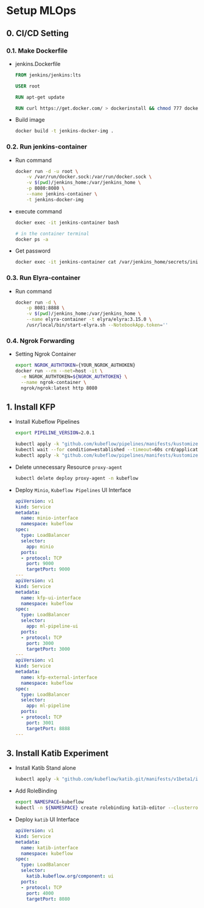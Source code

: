 # Setup MLOps 

## 0. CI/CD Setting

### 0.1. Make Dockerfile
* jenkins.Dockerfile
	```Dockerfile
	FROM jenkins/jenkins:lts

	USER root

	RUN apt-get update

	RUN curl https://get.docker.com/ > dockerinstall && chmod 777 dockerinstall && ./dockerinstall
	```

* Build image
	```sh
	docker build -t jenkins-docker-img .
	```

### 0.2. Run jenkins-container
* Run command
	```sh
	docker run -d -u root \
		-v /var/run/docker.sock:/var/run/docker.sock \
		-v $(pwd)/jenkins_home:/var/jenkins_home \
		-p 8080:8080 \
		--name jenkins-container \
		-t jenkins-docker-img
	```

* execute command
	```sh
	docker exec -it jenkins-container bash
	
	# in the container terminal
	docker ps -a
	```

* Get password
	```sh
	docker exec -it jenkins-container cat /var/jenkins_home/secrets/initialAdminPassword
	```

### 0.3. Run Elyra-container
* Run command
	```sh
	docker run -d \
		-p 8081:8888 \
		-v $(pwd)/jenkins_home:/var/jenkins_home \
		--name elyra-container -t elyra/elyra:3.15.0 \
		/usr/local/bin/start-elyra.sh --NotebookApp.token=''
	```

### 0.4. Ngrok Forwarding
* Setting Ngrok Container
  ```sh
  export NGROK_AUTHTOKEN={YOUR_NGROK_AUTHOKEN}
  docker run --rm --net=host -it \
    -e NGROK_AUTHTOKEN=${NGROK_AUTHTOKEN} \
    --name ngrok-container \
    ngrok/ngrok:latest http 8080
  ```

## 1. Install KFP
* Install Kubeflow Pipelines
  ```sh
  export PIPELINE_VERSION=2.0.1

  kubectl apply -k "github.com/kubeflow/pipelines/manifests/kustomize/cluster-scoped-resources?ref=$PIPELINE_VERSION"
  kubectl wait --for condition=established --timeout=60s crd/applications.app.k8s.io
  kubectl apply -k "github.com/kubeflow/pipelines/manifests/kustomize/env/dev?ref=$PIPELINE_VERSION"
  ```

* Delete unnecessary Resource `proxy-agent`
  ```sh
  kubectl delete deploy proxy-agent -n kubeflow
  ```
    
* Deploy `Minio`, `Kubeflow Pipelines` UI Interface
  ```yaml
  apiVersion: v1
  kind: Service
  metadata:
    name: minio-interface
    namespace: kubeflow
  spec:
    type: LoadBalancer
    selector:
      app: minio
    ports:
    - protocol: TCP
      port: 9000
      targetPort: 9000
  ---
  apiVersion: v1
  kind: Service
  metadata:
    name: kfp-ui-interface
    namespace: kubeflow
  spec:
    type: LoadBalancer
    selector:
      app: ml-pipeline-ui
    ports:
    - protocol: TCP
      port: 3000
      targetPort: 3000
  ---
  apiVersion: v1
  kind: Service
  metadata:
    name: kfp-external-interface
    namespace: kubeflow
  spec:
    type: LoadBalancer
    selector:
      app: ml-pipeline
    ports:
    - protocol: TCP
      port: 3001
      targetPort: 8888
  ---
  ```

## 3. Install Katib Experiment
* Install Katib Stand alone
  ```sh
  kubectl apply -k "github.com/kubeflow/katib.git/manifests/v1beta1/installs/katib-standalone?ref=master"
  ```

* Add RoleBinding
  ```sh
  export NAMESPACE=kubeflow
  kubectl -n ${NAMESPACE} create rolebinding katib-editor --clusterrole=katib-controller --serviceaccount=${NAMESPACE}:default
  ```

* Deploy `katib` UI Interface
  ```yaml
  apiVersion: v1
  kind: Service
  metadata:
    name: katib-interface
    namespace: kubeflow
  spec:
    type: LoadBalancer
    selector:
      katib.kubeflow.org/component: ui
    ports:
    - protocol: TCP
      port: 4000
      targetPort: 8080
  ```